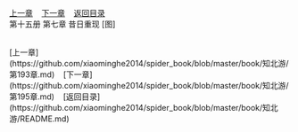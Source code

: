 
[上一章](https://github.com/xiaominghe2014/spider_book/blob/master/book/知北游/第193章.md)&nbsp;&nbsp;&nbsp;&nbsp;[下一章](https://github.com/xiaominghe2014/spider_book/blob/master/book/知北游/第195章.md)&nbsp;&nbsp;&nbsp;&nbsp;[返回目录](https://github.com/xiaominghe2014/spider_book/blob/master/book/知北游/README.md)
<br /> 第十五册 第七章 昔日重现 [图]<br />
    
  <br />
[上一章](https://github.com/xiaominghe2014/spider_book/blob/master/book/知北游/第193章.md)&nbsp;&nbsp;&nbsp;&nbsp;[下一章](https://github.com/xiaominghe2014/spider_book/blob/master/book/知北游/第195章.md)&nbsp;&nbsp;&nbsp;&nbsp;[返回目录](https://github.com/xiaominghe2014/spider_book/blob/master/book/知北游/README.md)
